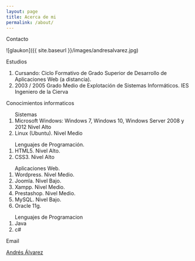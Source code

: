 ```yaml
---
layout: page
title: Acerca de mi
permalink: /about/
---
```

Contacto

![glaukon]({{ site.baseurl }}/images/andresalvarez.jpg)

Estudios
<ol>
    <li>Cursando: Ciclo Formativo de Grado Superior de Desarrollo de Aplicaciones Web (a distancia).</li>
    <li>2003 / 2005 Grado Medio de Explotación de Sistemas Informáticos. IES Ingeniero de la Cierva</li>
    </ol>
Conocimientos informaticos
<ol> Sistemas 
    <li>Microsoft Windows: Windows 7, Windows 10, Windows Server 2008 y 2012 Nivel Alto</li>
    <li>Linux (Ubuntu). Nivel Medio</li>
    </ol>
<ol>Lenguajes de Programación.
    <li>HTML5. Nivel Alto.</li>
    <li>CSS3. Nivel Alto</li>
    </ol>
<ol>Aplicaciones Web.
   <li> Wordpress. Nivel Medio.</li>
    <li>Joomla. Nivel Bajo.</li>
    <li>Xampp. Nivel Medio.</li>
    <li>Prestashop. Nivel Medio.</li>
    <li>MySQL. Nivel Bajo.</li>
    <li>Oracle 11g.</li>
    </ol>
<ol>Lenguajes de Programacion
    <li>Java</li>
    <li>c#</li>
</ol>

Email 

[Andrés Álvarez](mailto:andresalvarezgonzalez@gmail.com)




